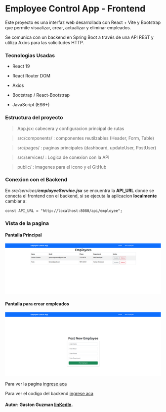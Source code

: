 # Employee Control App - Frontend

Este proyecto es una interfaz web desarrollada con React + Vite y Bootstrap que permite visualizar, crear, actualizar y eliminar empleados. 

Se comunica con un backend en Spring Boot a través de una API REST y utiliza Axios para las solicitudes HTTP.

### Tecnologias Usadas
* React 19

* React Router DOM

* Axios

* Bootstrap / React-Bootstrap

* JavaScript (ES6+)

### Estructura del proyecto

> App.jsx: cabecera y configuracion principal de rutas

> src/components/  : componentes reutilzables (Header, Form, Table)

> src/pages/ :  paginas principales (dashboard, updateUser, PostUser)

> src/services/ : Logica de conexion con la API 

> public/ : imagenes para el icono y el GitHub

### Conexion con el Backend

En *src/services/**employeeService.jsx*** se encuentra la **API_URL** donde se conecta el frontend con el backend, si se ejecuta la aplicacion **localmente** cambiar a:
```
const API_URL = "http://localhost:8080/api/employee";
```

### Vista de la pagina
#### Pantalla Principal 
![](./public/home.png)

#### Pantalla para crear empleados
![](./public/post.png)

Para ver la pagina [ingrese aca](https://gastonguz3.github.io/employee-control-app/)

Para ver el codigo del backend [ingrese aca](https://github.com/Gastonguz3/employee-control-app-backend)

#### Autor: Gaston Guzman [linKedIn](https://www.linkedin.com/in/gaston-guzman-192730352/).


